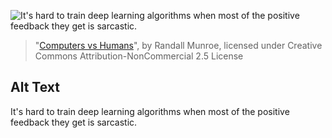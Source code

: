 ![It's hard to train deep learning algorithms when most of the positive feedback they get is sarcastic.](https://imgs.xkcd.com/comics/computers_vs_humans.png)
> "[Computers vs Humans](https://xkcd.com/1875/)", by Randall Munroe, licensed under Creative Commons Attribution-NonCommercial 2.5 License

## Alt Text
It's hard to train deep learning algorithms when most of the positive feedback they get is sarcastic.
